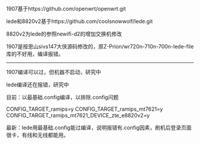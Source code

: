 1907基于https://github.com/openwrt/openwrt.git

lede和8820v2基于https://github.com/coolsnowwolf/lede.git

8820v2为lede的参照newifi-d2的增加交换机修改


1907是按恩山sivs147大侠源码修改的，原Z-Prion/wr720n-710n-700n-lede-file库的不好用，编译报错。




-----------------------------------------
1907编译可以过，但机器不启动，研究中

lede编译还在报错，研究中

目前：以最基础.config编译，以排除.config问题


CONFIG_TARGET_ramips=y
CONFIG_TARGET_ramips_mt7621=y
CONFIG_TARGET_ramips_mt7621_DEVICE_zte_e8820v2=y

最新：lede用最基础.config能过编译，说明报错有.config因素，刷机后登录页面很卡，有线和无线都能用。
